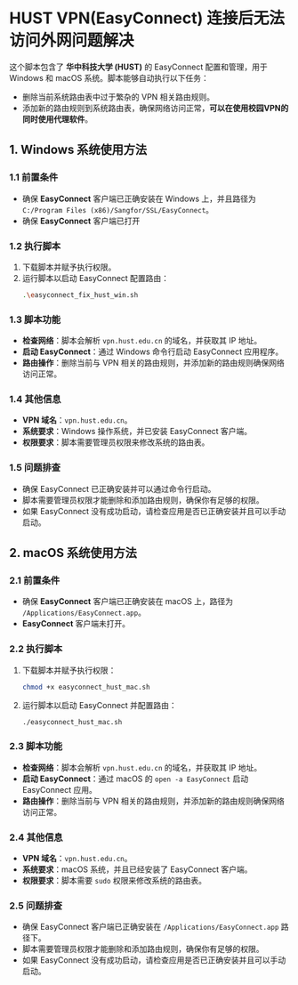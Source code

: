 
# HUST VPN(EasyConnect) 连接后无法访问外网问题解决

这个脚本包含了 **华中科技大学 (HUST)** 的 EasyConnect 配置和管理，用于 Windows 和 macOS 系统。脚本能够自动执行以下任务：
- 删除当前系统路由表中过于繁杂的 VPN 相关路由规则。
- 添加新的路由规则到系统路由表，确保网络访问正常，**可以在使用校园VPN的同时使用代理软件**。

## 1. Windows 系统使用方法

### 1.1 前置条件
- 确保 **EasyConnect** 客户端已正确安装在 Windows 上，并且路径为 `C:/Program Files (x86)/Sangfor/SSL/EasyConnect`。
- 确保 **EasyConnect** 客户端已打开

### 1.2 执行脚本
1. 下载脚本并赋予执行权限。
2. 运行脚本以启动 EasyConnect 配置路由：
   ```bash
   .\easyconnect_fix_hust_win.sh
   ```

### 1.3 脚本功能
- **检查网络**：脚本会解析 `vpn.hust.edu.cn` 的域名，并获取其 IP 地址。
- **启动 EasyConnect**：通过 Windows 命令行启动 EasyConnect 应用程序。
- **路由操作**：删除当前与 VPN 相关的路由规则，并添加新的路由规则确保网络访问正常。

### 1.4 其他信息
- **VPN 域名**：`vpn.hust.edu.cn`。
- **系统要求**：Windows 操作系统，并已安装 EasyConnect 客户端。
- **权限要求**：脚本需要管理员权限来修改系统的路由表。

### 1.5 问题排查
- 确保 EasyConnect 已正确安装并可以通过命令行启动。
- 脚本需要管理员权限才能删除和添加路由规则，确保你有足够的权限。
- 如果 EasyConnect 没有成功启动，请检查应用是否已正确安装并且可以手动启动。

## 2. macOS 系统使用方法

### 2.1 前置条件
- 确保 **EasyConnect** 客户端已正确安装在 macOS 上，路径为 `/Applications/EasyConnect.app`。
- **EasyConnect** 客户端未打开。

### 2.2 执行脚本
1. 下载脚本并赋予执行权限：
   ```bash
   chmod +x easyconnect_hust_mac.sh
   ```
2. 运行脚本以启动 EasyConnect 并配置路由：
   ```bash
   ./easyconnect_hust_mac.sh
   ```

### 2.3 脚本功能
- **检查网络**：脚本会解析 `vpn.hust.edu.cn` 的域名，并获取其 IP 地址。
- **启动 EasyConnect**：通过 macOS 的 `open -a EasyConnect` 启动 EasyConnect 应用。
- **路由操作**：删除当前与 VPN 相关的路由规则，并添加新的路由规则确保网络访问正常。

### 2.4 其他信息
- **VPN 域名**：`vpn.hust.edu.cn`。
- **系统要求**：macOS 系统，并且已经安装了 EasyConnect 客户端。
- **权限要求**：脚本需要 `sudo` 权限来修改系统的路由表。

### 2.5 问题排查
- 确保 EasyConnect 客户端已正确安装在 `/Applications/EasyConnect.app` 路径下。
- 脚本需要管理员权限才能删除和添加路由规则，确保你有足够的权限。
- 如果 EasyConnect 没有成功启动，请检查应用是否已正确安装并且可以手动启动。
